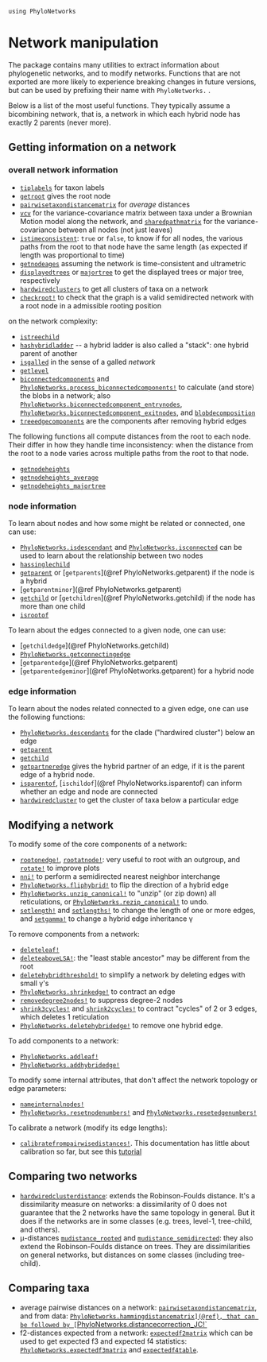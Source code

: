 ```@setup network_getters
using PhyloNetworks
```

# Network manipulation

The package contains many utilities to extract information about phylogenetic networks, and to modify networks.
Functions that are not exported are more likely to experience
breaking changes in future versions, but can be used by prefixing their
name with `PhyloNetworks.` .

Below is a list of the most useful functions.
They typically assume a bicombining network, that is, a network in which
each hybrid node has exactly 2 parents (never more).

## Getting information on a network

### overall network information

- [`tiplabels`](@ref) for taxon labels
- [`getroot`](@ref) gives the root node
- [`pairwisetaxondistancematrix`](@ref) for *average* distances
- [`vcv`](@ref) for the variance-covariance matrix between taxa under a
  Brownian Motion model along the network, and [`sharedpathmatrix`](@ref)
  for the variance-covariance between all nodes (not just leaves)
- [`istimeconsistent`](@ref): `true` or `false`, to know if for all nodes,
  the various paths from the root to that node have the same length
  (as expected if length was proportional to time)
- [`getnodeages`](@ref) assuming the network is time-consistent and ultrametric
- [`displayedtrees`](@ref) or [`majortree`](@ref) to get the displayed trees
  or major tree, respectively
- [`hardwiredclusters`](@ref) to get all clusters of taxa on a network
- [`checkroot!`](@ref) to check that the graph is a valid semidirected
  network with a root node in a admissible rooting position

on the network complexity:
- [`istreechild`](@ref)
- [`hashybridladder`](@ref) -- a hybrid ladder is also called a "stack":
  one hybrid parent of another
- [`isgalled`](@ref) in the sense of a galled *network*
- [`getlevel`](@ref)
- [`biconnectedcomponents`](@ref) and
  [`PhyloNetworks.process_biconnectedcomponents!`](@ref)
  to calculate (and store) the blobs in a network;
  also
  [`PhyloNetworks.biconnectedcomponent_entrynodes`](@ref),
  [`PhyloNetworks.biconnectedcomponent_exitnodes`](@ref),
  and [`blobdecomposition`](@ref)
- [`treeedgecomponents`](@ref) are the components after removing hybrid edges

The following functions all compute distances from the root to each node.
Their differ in how they handle time inconsistency: when the distance from
the root to a node varies across multiple paths from the root to that node.
- [`getnodeheights`](@ref)
- [`getnodeheights_average`](@ref)
- [`getnodeheights_majortree`](@ref)

### node information

To learn about nodes and how some might be related or connected, one can use:

- [`PhyloNetworks.isdescendant`](@ref) and [`PhyloNetworks.isconnected`](@ref) 
  can be used to learn about the relationship between two nodes
- [`hassinglechild`](@ref)
- [`getparent`](@ref) or [`getparents`](@ref PhyloNetworks.getparent) if the
  node is a hybrid
- [`getparentminor`](@ref PhyloNetworks.getparent)
- [`getchild`](@ref) or [`getchildren`](@ref PhyloNetworks.getchild) if the
  node has more than one child
- [`isrootof`](@ref)

To learn about the edges connected to a given node, one can use:
- [`getchildedge`](@ref PhyloNetworks.getchild)
- [`PhyloNetworks.getconnectingedge`](@ref)
- [`getparentedge`](@ref PhyloNetworks.getparent)
- [`getparentedgeminor`](@ref PhyloNetworks.getparent) for a hybrid node

### edge information

To learn about the nodes related connected to a given edge, one can use the following functions: 

- [`PhyloNetworks.descendants`](@ref) for the clade ("hardwired cluster") below an edge
- [`getparent`](@ref)
- [`getchild`](@ref)
- [`getpartneredge`](@ref) gives the hybrid partner of an edge,
  if it is the parent edge of a hybrid node.
- [`isparentof`](@ref), [`ischildof`](@ref PhyloNetworks.isparentof) can
  inform whether an edge and node are connected
- [`hardwiredcluster`](@ref) to get the cluster of taxa below a particular edge

## Modifying a network

To modify some of the core components of a network:

- [`rootonedge!`](@ref), [`rootatnode!`](@ref):
  very useful to root with an outgroup, and [`rotate!`](@ref) to improve plots
- [`nni!`](@ref) to perform a semidirected nearest neighbor interchange
- [`PhyloNetworks.fliphybrid!`](@ref) to flip the direction of a hybrid edge
- [`PhyloNetworks.unzip_canonical!`](@ref) to "unzip" (or zip down) all
  reticulations, or [`PhyloNetworks.rezip_canonical!`](@ref) to undo.
- [`setlength!`](@ref) and [`setlengths!`](@ref) to change the length of one
  or more edges,
  and [`setgamma!`](@ref) to change a hybrid edge inheritance γ

To remove components from a network:

- [`deleteleaf!`](@ref)
- [`deleteaboveLSA!`](@ref): the "least stable ancestor" may be different
  from the root
- [`deletehybridthreshold!`](@ref) to simplify a network by deleting edges with small γ's
- [`PhyloNetworks.shrinkedge!`](@ref) to contract an edge
- [`removedegree2nodes!`](@ref) to suppress degree-2 nodes
- [`shrink3cycles!`](@ref) and [`shrink2cycles!`](@ref) to contract "cycles"
  of 2 or 3 edges, which deletes 1 reticulation
- [`PhyloNetworks.deletehybridedge!`](@ref) to remove one hybrid edge.

To add components to a network:

- [`PhyloNetworks.addleaf!`](@ref)
- [`PhyloNetworks.addhybridedge!`](@ref)

To modify some internal attributes, that don't affect the network topology
or edge parameters:

- [`nameinternalnodes!`](@ref)
- [`PhyloNetworks.resetnodenumbers!`](@ref) and
  [`PhyloNetworks.resetedgenumbers!`](@ref)

To calibrate a network (modify its edge lengths):

- [`calibratefrompairwisedistances!`](@ref). This documentation has little
  about calibration so far, but see this
  [tutorial](https://cecileane.github.io/networkPCM-workshop/topic1-netcalibration.html)

## Comparing two networks

- [`hardwiredclusterdistance`](@ref): extends the Robinson-Foulds distance.
  It's a dissimilarity measure on networks: a dissimilarity of 0 does not
  guarantee that the 2 networks have the same topology in general.
  But it does if the networks are in some classes (e.g. trees, level-1,
  tree-child, and others).
- μ-distances [`mudistance_rooted`](@ref) and [`mudistance_semidirected`](@ref):
  they also extend the Robinson-Foulds distance on trees.
  They are dissimilarities on general networks, but distances on some classes
  (including tree-child).

## Comparing taxa

- average pairwise distances on a network: [`pairwisetaxondistancematrix`](@ref),  
  and from data: [`PhyloNetworks.hammingdistancematrix](@ref), that can be
  followed by [`PhyloNetworks.distancecorrection_JC!`](@ref)
- f2-distances expected from a network: [`expectedf2matrix`](@ref)
  which can be used to get expected f3 and expected f4 statistics:
  [`PhyloNetworks.expectedf3matrix`](@ref) and [`expectedf4table`](@ref).
